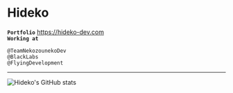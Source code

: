 # Hideko

**` Portfolio `** https://hideko-dev.com<br/>
**` Working at `** <br/> 
```
@TeamNekozounekoDev
@BlackLabs
@FlyingDevelopment
```

----

![Hideko's GitHub stats](https://github-readme-stats.vercel.app/api?username=hideko-dev\&show_icons=true\&show=reviews,discussions_started,discussions_answered,prs_merged,prs_merged_percentage)
